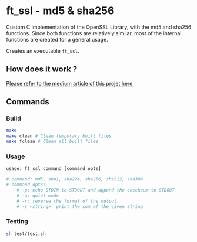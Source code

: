 # ft_ssl - md5 & sha256

Custom C implementation of the OpenSSL Library, with the md5 and sha256 functions. Since both functions are relatively similar, most of the internal functions are created for a general usage.

Creates an executable `ft_ssl`.

## How does it work ?

[Please refer to the medium article of this projet here.](https://medium.com/a-42-journey/implementing-the-sha256-and-md5-hash-functions-in-c-78c17e657794?postPublishedType=initial)

## Commands

### Build

```bash
make
make clean # Clean temporary built files
make fclean # Clean all built files
```

### Usage

``` bash
usage: ft_ssl command [command opts]

# command: md5, sha1, sha224, sha256, sha512, sha384
# command opts:
	# -p: echo STDIN to STDOUT and append the checksum to STDOUT
	# -q: quiet mode
	# -r: reverse the format of the output.
	# -s <string>: print the sum of the given string
```

### Testing

``` bash
sh test/test.sh
```
